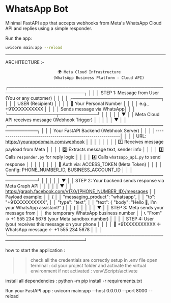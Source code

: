 # WhatsApp Bot

Minimal FastAPI app that accepts webhooks from Meta's WhatsApp Cloud API and replies using a simple responder.

Run the app:

```bash
uvicorn main:app --reload
```
---------------------------------------------------------------------------------------

ARCHITECTURE :-



                           🌍 Meta Cloud Infrastructure
                         (WhatsApp Business Platform - Cloud API)
┌──────────────────────────────────────────────────────────────────────────┐
│                                                                          │
│   STEP 1: Message from User (You or any customer)                        │
│                                                                          │
│   ┌────────────────────────────┐                                         │
│   │        USER (Recipient)    │                                         │
│   │  👤 Your Personal Number   │                                         │
│   │  e.g., +91XXXXXXXXXX       │                                         │
│   │  Sends message via WhatsApp│                                         │
│   └───────────────┬────────────┘                                         │
│                   │                                                     │
│                   ▼                                                     │
│     Meta Cloud API receives message (Webhook Trigger)                   │
│                   │                                                     │
│                   ▼                                                     │
│   ┌───────────────────────────────────────────────────────────┐         │
│   │           Your FastAPI Backend (Webhook Server)            │         │
│   │------------------------------------------------------------│         │
│   │ URL: https://yourappdomain.com/webhook                     │         │
│   │                                                            │         │
│   │ 1️⃣ Receives message payload from Meta                      │         │
│   │ 2️⃣ Extracts message text, sender info                      │         │
│   │ 3️⃣ Calls `responder.py` for reply logic                    │         │
│   │ 4️⃣ Calls `whatsapp_api.py` to send response                │         │
│   │                                                            │         │
│   │    🔐 Auth via: ACCESS_TOKEN (Meta Token)                   │         │
│   │    Config: PHONE_NUMBER_ID, BUSINESS_ACCOUNT_ID             │         │
│   └───────────────────────────────────────────────────────────┘         │
│                   │                                                     │
│                   ▼                                                     │
│   STEP 2: Your backend sends response via Meta Graph API                │
│                   │                                                     │
│                   ▼                                                     │
│   https://graph.facebook.com/v17.0/{PHONE_NUMBER_ID}/messages           │
│   Payload example:                                                      │
│   {                                                                    │
│     "messaging_product": "whatsapp",                                   │
│     "to": "+91XXXXXXXXXX",                                             │
│     "type": "text",                                                    │
│     "text": { "body": "Hello 👋, I’m your WhatsApp assistant!" }       │
│   }                                                                    │
│                   │                                                     │
│                   ▼                                                     │
│   STEP 3: Meta sends your message from                                  │
│   the temporary WhatsApp business number                                │
│   📞 "From" → +1 555 234 5678 (your Meta sandbox number)                │
│                                                                          │
│   STEP 4: User (you) receives this message on your phone                │
│                                                                          │
│   👤 +91XXXXXXXXXX  ←  WhatsApp message  ←  +1 555 234 5678             │
│                                                                          │
└──────────────────────────────────────────────────────────────────────────┘

how to start the application :

>>check all the credentials are correctly setup in .env file
>>open terminal : cd your project folder and activate the virtual environment if not activated :  venv\Scripts\activate

install all dependencies : python -m pip install -r requirements.txt

Run your FastAPI app :
uvicorn main:app --host 0.0.0.0 --port 8000 --reload
